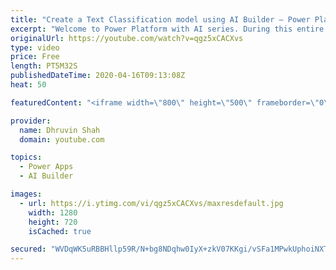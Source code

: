 ```yaml
---
title: "Create a Text Classification model using AI Builder – Power Platform AI Builder Series – Part Three"
excerpt: "Welcome to Power Platform with AI series. During this entire series, we will talk about one of the important components of AI Builder which is – “Text Classification”.  Text Classification with AI Builder: Power Platform AI builder provides a facility to perform Text Classification and allows us to define"
originalUrl: https://youtube.com/watch?v=qgz5xCACXvs
type: video
price: Free
length: PT5M32S
publishedDateTime: 2020-04-16T09:13:08Z
heat: 50

featuredContent: "<iframe width=\"800\" height=\"500\" frameborder=\"0\" src=\"https://www.youtube.com/embed/qgz5xCACXvs\" allow=\"accelerometer; autoplay; encrypted-media; gyroscope; picture-in-picture\" allowfullscreen></iframe>"

provider:
  name: Dhruvin Shah
  domain: youtube.com

topics:
  - Power Apps
  - AI Builder

images:
  - url: https://i.ytimg.com/vi/qgz5xCACXvs/maxresdefault.jpg
    width: 1280
    height: 720
    isCached: true

secured: "WVDqWK5uRBBHllp59R/N+bg8NDqhw0IyX+zkV07KKgi/vSFa1MPwkUphoiNXTTBhCXcii7Lo5aq48DMcLvvWpiulJ5RgNjjkpRuf+eI5OQiEhvbwTuzXknP8CjLU1DUo3r2O+HZSHsHpfS0eOJp2fUlAdUNaRDOtD+Ldck60oZbfwb5AmVRWfpq8RU9TUBDYWm/teVnOafnZOB0IYhPlGN10Leuaiu6+s/sQ4pd2bEAHKk06UV57i+2pGKJaLPLd4FFrgiEAUYT6MXHHnHyaoZ2Z13kZdtZl1Ld0sEvUcB27Eay8tYRHtDMX1JY5qvX9P22qR3G7G5NIlEqA2CTD8Kq3icfAHQoCNUWJ5cbxZtyWbwqvQt5zUxTYUTdQWB0cvMN6AEo8nVyqQsf8+3B+v1QYXB6cM6QWfXDOsy1+XHA=;Rs26mbKP+W4GXNppQGPrsQ=="
---
```



